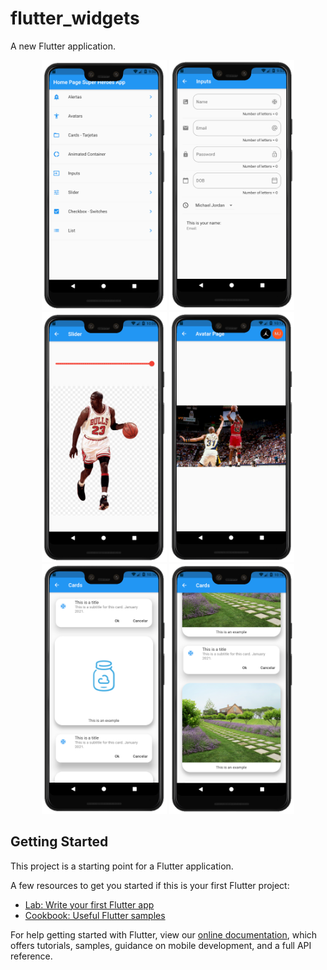 # flutter_widgets

A new Flutter application.

<p align = "center">
<img src="/images/01.png" width="200"> <img src="/images/02.png" width="200"> <img src="/images/03.png" width="200"> <img src="/images/06.png" width="200">
  <img src="/images/04.png" width="200"> <img src="/images/05.png" width="200">
</p>

## Getting Started

This project is a starting point for a Flutter application.

A few resources to get you started if this is your first Flutter project:

- [Lab: Write your first Flutter app](https://flutter.dev/docs/get-started/codelab)
- [Cookbook: Useful Flutter samples](https://flutter.dev/docs/cookbook)

For help getting started with Flutter, view our
[online documentation](https://flutter.dev/docs), which offers tutorials,
samples, guidance on mobile development, and a full API reference.
